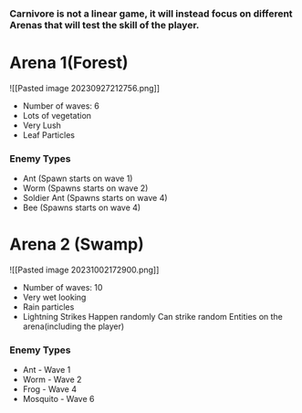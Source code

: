 
### Carnivore is not a linear game, it will instead focus on different Arenas that will test the skill of the player.



# Arena 1(Forest)

![[Pasted image 20230927212756.png]]
- Number of waves: 6
- Lots of vegetation
- Very Lush
- Leaf Particles

### Enemy Types
- Ant (Spawn starts on wave 1)
- Worm (Spawns starts on wave 2)
- Soldier Ant (Spawns starts on wave 4)
- Bee (Spawns starts on wave 4)


# Arena 2 (Swamp)

![[Pasted image 20231002172900.png]]
- Number of waves: 10
- Very wet looking
- Rain particles
- Lightning Strikes
	Happen randomly
	Can strike random Entities on the arena(including the player)

### Enemy Types
- Ant - Wave 1
- Worm - Wave 2
- Frog - Wave 4
- Mosquito - Wave 6



